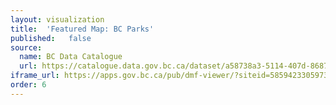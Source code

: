 ```yaml
---
layout: visualization
title:  'Featured Map: BC Parks'
published:   false
source:
  name: BC Data Catalogue
  url: https://catalogue.data.gov.bc.ca/dataset/a58738a3-5114-407d-8687-df93dbe8555b
iframe_url: https://apps.gov.bc.ca/pub/dmf-viewer/?siteid=5859423305973444492&maponly=y
order: 6
---
```

